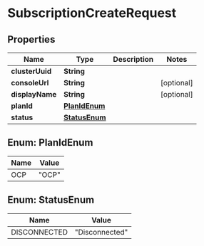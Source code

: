 

# SubscriptionCreateRequest


## Properties

Name | Type | Description | Notes
------------ | ------------- | ------------- | -------------
**clusterUuid** | **String** |  | 
**consoleUrl** | **String** |  |  [optional]
**displayName** | **String** |  |  [optional]
**planId** | [**PlanIdEnum**](#PlanIdEnum) |  | 
**status** | [**StatusEnum**](#StatusEnum) |  | 



## Enum: PlanIdEnum

Name | Value
---- | -----
OCP | &quot;OCP&quot;



## Enum: StatusEnum

Name | Value
---- | -----
DISCONNECTED | &quot;Disconnected&quot;



